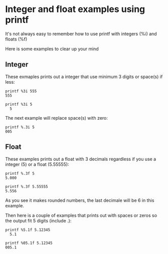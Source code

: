 # Integer and float examples using printf
It's not always easy to remember how to use printf with integers (%i) and floats (%f)

Here is some examples to clear up your mind

## Integer

These exmaples prints out a integer that use minimum 3 digits or space(s) if less:

```
printf %3i 555
555
```

```
printf %3i 5
  5
```

The next example will replace space(s) with zero:

```
printf %.3i 5
005
```

## Float

These examples prints out a float with 3 decimals regardless if you use a integer (5) or a float (5.55555):

```
printf %.3f 5
5.000
```
```
printf %.3f 5.55555
5.556
```

As you see it makes rounded numbers, the last decimale will be 6 in this example.

Then here is a couple of examples that prints out with spaces or zeros so the output fit 5 digits (include .):

```
printf %5.1f 5.12345
  5.1
```

```
printf %05.1f 5.12345
005.1
```
